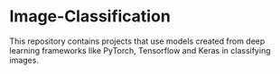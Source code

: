 # Image-Classification
This repository contains projects that use models created from deep learning frameworks like PyTorch, Tensorflow and Keras in classifying images.
